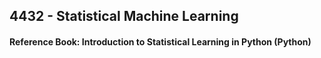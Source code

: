 ## 4432 - Statistical Machine Learning

#### Reference Book: Introduction to Statistical Learning in Python (Python)
